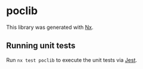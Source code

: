 # poclib

This library was generated with [Nx](https://nx.dev).

## Running unit tests

Run `nx test poclib` to execute the unit tests via [Jest](https://jestjs.io).
